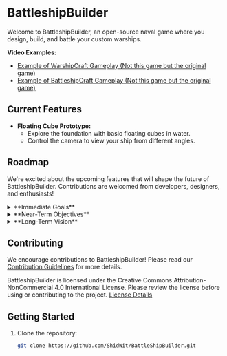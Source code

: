 # BattleshipBuilder

Welcome to BattleshipBuilder, an open-source naval game where you design, build, and battle your custom warships.

**Video Examples:**
- [Example of WarshipCraft Gameplay (Not this game but the original game)](https://www.youtube.com/watch?v=RAr3sP6g138)
- [Example of BattleshipCraft Gameplay (Not this game but the original game)](https://www.youtube.com/watch?v=NuSnM1jPTEU)

## Current Features
- **Floating Cube Prototype:**
  - Explore the foundation with basic floating cubes in water.
  - Control the camera to view your ship from different angles.

## Roadmap

We're excited about the upcoming features that will shape the future of BattleshipBuilder. Contributions are welcomed from developers, designers, and enthusiasts!

<details>
<summary>**Immediate Goals**</summary>

- **Water Shader:**
  - Create a simple water shader with ripple effects.

- **Sky Shader:**
  - Create or import a simple sky shader. Good for Day, Night, Sunrise/Sunset. That can be set and will stay.

- **Ship Editor:**
  - Develop an intuitive ship editor for players to design and customize their warships.
  - Implement the ability to add, rotate, and connect ship components.

- **Money and Shop System:**
  - Introduce an in-game currency system.
  - Create a shop where players can purchase ship components and upgrades.
</details>

<details>
<summary>**Near-Term Objectives**</summary>

- **AI Opponents:**
  - Implement artificial intelligence for enemy ships.
  - Design varied behaviors for AI opponents in battles.

- **Levels and Missions:**
  - Introduce a level system with progressively challenging missions.
  - Define objectives such as escort missions, naval battles, and exploration tasks.
</details>

<details>
<summary>**Long-Term Vision**</summary>

- **Multiplayer Support:**
  - Plan and implement multiplayer functionality for engaging player vs. player battles.
  - Allow players to showcase their ship designs in a shared environment.

- **Advanced Ship Systems:**
  - Expand ship components to include a variety of weapons, engines, and defensive systems.
  - Implement a power management system for more strategic ship designs.
</details>

## Contributing

We encourage contributions to BattleshipBuilder! Please read our [Contribution Guidelines](https://github.com/ShidWit/BattleShipBuilder/blob/main/CONTRIBUTING.md) for more details.

BattleshipBuilder is licensed under the Creative Commons Attribution-NonCommercial 4.0 International License. Please review the license before using or contributing to the project. [License Details](https://github.com/ShidWit/BattleShipBuilder/blob/main/LICENSE.md)

## Getting Started

1. Clone the repository:
   ```bash
   git clone https://github.com/ShidWit/BattleShipBuilder.git
